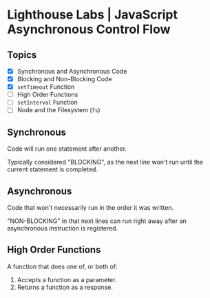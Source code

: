 # Lighthouse Labs | JavaScript Asynchronous Control Flow

## Topics

* [X] Synchronous and Asynchronous Code
* [X] Blocking and Non-Blocking Code
* [X] `setTimeout` Function
* [ ] High Order Functions
* [ ] `setInterval` Function
* [ ] Node and the Filesystem (`fs`)

## Synchronous

Code will run one statement after another.

Typically considered "BLOCKING", as the next line won't run until the current statement is completed.

## Asynchronous

Code that won't necessarily run in the order it was written.

"NON-BLOCKING" in that next lines can run right away after an asynchronous instruction is registered.

## High Order Functions

A function that does one of, or both of:

1. Accepts a function as a parameter.
2. Returns a function as a response.
